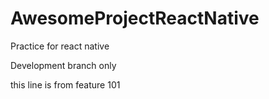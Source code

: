 # AwesomeProjectReactNative
Practice for react native

Development branch only

this line is from feature 101
